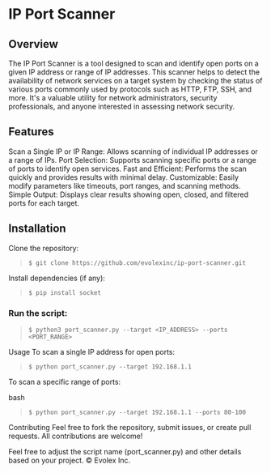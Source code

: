 # IP Port Scanner
## Overview
The IP Port Scanner is a tool designed to scan and identify open ports on a given IP address or range of IP addresses. This scanner helps to detect the availability of network services on a target system by checking the status of various ports commonly used by protocols such as HTTP, FTP, SSH, and more. It's a valuable utility for network administrators, security professionals, and anyone interested in assessing network security.

## Features
Scan a Single IP or IP Range: Allows scanning of individual IP addresses or a range of IPs.
Port Selection: Supports scanning specific ports or a range of ports to identify open services.
Fast and Efficient: Performs the scan quickly and provides results with minimal delay.
Customizable: Easily modify parameters like timeouts, port ranges, and scanning methods.
Simple Output: Displays clear results showing open, closed, and filtered ports for each target.
## Installation
Clone the repository:

>
>```
>$ git clone https://github.com/evolexinc/ip-port-scanner.git
>```

Install dependencies (if any):

> ```
> $ pip install socket
> ```

### Run the script:
>```
>$ python3 port_scanner.py --target <IP_ADDRESS> --ports <PORT_RANGE>
>```

Usage
To scan a single IP address for open ports:

>```
>$ python port_scanner.py --target 192.168.1.1
>```

To scan a specific range of ports:

bash

>
>```
>$ python port_scanner.py --target 192.168.1.1 --ports 80-100
>```

Contributing
Feel free to fork the repository, submit issues, or create pull requests. All contributions are welcome!

Feel free to adjust the script name (port_scanner.py) and other details based on your project.
&copy; Evolex Inc. 

